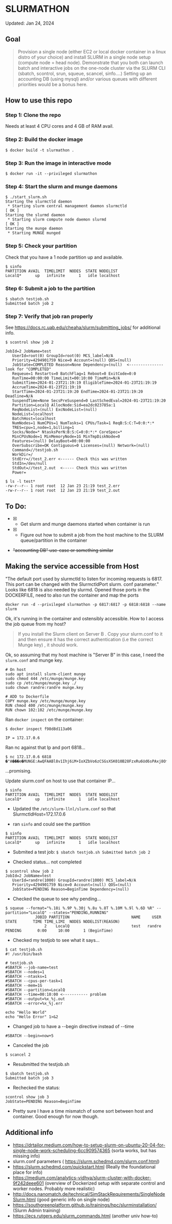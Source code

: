 # SLURMATHON

Updated: Jan 24, 2024

## Goal

> Provision a single node (either EC2 or local docker container in a linux distro of your choice) and install SLURM in a single node setup (compute node = head node). Demonstrate that you both can launch batch and interactive jobs on the one-node cluster via the SLURM CLI (sbatch, scontrol, srun, squeue, scancel, sinfo....) Setting up an accounting DB (using mysql) and/or various queues with different priorities would be a bonus here.

## How to use this repo

### Step 1: Clone the repo
Needs at least 4 CPU cores and 4 GB of RAM avail.

### Step 2: Build the docker image
```
$ docker build -t slurmathon .
```

### Step 3: Run the image in interactive mode
```
$ docker run -it --privileged slurmathon
```

### Step 4: Start the slurm and munge daemons
```
$ ./start_slurm.sh 
Starting the slurmctld daemon
 * Starting slurm central management daemon slurmctld                                                                                                                      [ OK ] 
Starting the slurmd daemon
 * Starting slurm compute node daemon slurmd                                                                                                                               [ OK ] 
Starting the munge daemon
 * Starting MUNGE munged
 ```
 
### Step 5: Check your partition
Check that you have a 1 node partition up and available.

```
$ sinfo
PARTITION AVAIL  TIMELIMIT  NODES  STATE NODELIST
LocalQ*      up   infinite      1   idle localhost
```

### Step 6: Submit a job to the partition

```
$ sbatch testjob.sh
Submitted batch job 2
```

### Step 7: Verify that job ran properly

See https://docs.rc.uab.edu/cheaha/slurm/submitting_jobs/ for additional info.

```
$ scontrol show job 2 

JobId=2 JobName=test
   UserId=root(0) GroupId=root(0) MCS_label=N/A
   Priority=4294901759 Nice=0 Account=(null) QOS=(null)
   JobState=COMPLETED Reason=None Dependency=(null)  <--------------- look for "COMPLETED"
   Requeue=1 Restarts=0 BatchFlag=1 Reboot=0 ExitCode=0:0
   RunTime=00:00:00 TimeLimit=00:10:00 TimeMin=N/A
   SubmitTime=2024-01-23T21:19:19 EligibleTime=2024-01-23T21:19:19
   AccrueTime=2024-01-23T21:19:19
   StartTime=2024-01-23T21:19:20 EndTime=2024-01-23T21:19:20 Deadline=N/A
   SuspendTime=None SecsPreSuspend=0 LastSchedEval=2024-01-23T21:19:20
   Partition=LocalQ AllocNode:Sid=ea2dc023785a:1
   ReqNodeList=(null) ExcNodeList=(null)
   NodeList=localhost
   BatchHost=localhost
   NumNodes=1 NumCPUs=1 NumTasks=1 CPUs/Task=1 ReqB:S:C:T=0:0:*:*
   TRES=cpu=1,node=1,billing=1
   Socks/Node=* NtasksPerN:B:S:C=0:0:*:* CoreSpec=*
   MinCPUsNode=1 MinMemoryNode=1G MinTmpDiskNode=0
   Features=(null) DelayBoot=00:00:00
   OverSubscribe=OK Contiguous=0 Licenses=(null) Network=(null)
   Command=//testjob.sh
   WorkDir=/
   StdErr=//test_2.err <------ Check this was written
   StdIn=/dev/null
   StdOut=//test_2.out  <----- Check this was written
   Power=
   
$ ls -l test*
-rw-r--r-- 1 root root  12 Jan 23 21:19 test_2.err
-rw-r--r-- 1 root root  12 Jan 23 21:19 test_2.out
```

## To Do:
* [X] - Get slurm and munge daemons started when container is run
* [X] - Figure out how to submit a job from the host machine to the SLURM queue/partition in the container
* ~~"accounting DB" use-case or something similar~~

## Making the service accessible from Host

"The default port used by slurmctld to listen for incoming requests is 6817. This port can be changed with the SlurmctldPort slurm. conf parameter."  Looks like 6818 is also needed by slurmd.  Opened those ports in the DOCKERFILE, need to also run the container and map the ports

```
docker run -d --privileged slurmathon -p 6817:6817 -p 6818:6818 --name slurm
```

Ok, it's running in the container and ostensibly accessible.  How to I access the job queue from my host?

> If you install the Slurm client on Server B . Copy your slurm.conf to it and then ensure it has the correct authentication (i.e the correct Munge key) , it should work.

Ok, so assuming that my host machine is "Server B" in this case, I need the `slurm.conf` and munge key.

```
# On host
sudo apt install slurm-client munge
sudo chmod 444 /etc/munge/munge.key
sudo cp /etc/munge/munge.key ./
sudo chown randre:randre munge.key

# ADD to Dockerfile
COPY munge.key /etc/munge/munge.key
RUN chmod 400 /etc/munge/munge.key
RUN chown 102:102 /etc/munge/munge.key
```

Ran `docker inspect` on the container:

```
$ docker inspect f98d8d113a06

IP = 172.17.0.6
```

Ran nc against that Ip and port 6818...

```
$ nc 172.17.0.6 6818
�"A���e�MUNGE:AwQFAABl8v1Ihj6iM+IoXZbVo6zCSGsXSK010B28FzxRu6Ud6sPAxj8OfI2VrwYXHJpxUw2pCRo8OkRz7ReN9r7jWyNAecoKrHLGi0zMMyNAJDwN9RkdaUhC7CO3vY8RBTfBKaY=:�
```
...promising.

Update slurm.conf on host to use that container IP...

```
$ sinfo
PARTITION AVAIL  TIMELIMIT  NODES  STATE NODELIST
LocalQ*      up   infinite      1   idle localhost
```

- Updated the `/etc/slurm-llnl/slurm.conf` so that SlurmctldHost=172.17.0.6

- ran `sinfo` and could see the partition
```
$ sinfo
PARTITION AVAIL  TIMELIMIT  NODES  STATE NODELIST
LocalQ*      up   infinite      1   idle localhost
```

- Submited a test job:
`$ sbatch testjob.sh
Submitted batch job 2
`

- Checked status... not completed
```
$ scontrol show job 2 
JobId=2 JobName=test
   UserId=randre(1000) GroupId=randre(1000) MCS_label=N/A
   Priority=4294901759 Nice=0 Account=(null) QOS=(null)
   JobState=PENDING Reason=BeginTime Dependency=(null)
```
- Checked the queue to see why pending...
```
$ squeue --format="%.18i %.9P %.30j %.8u %.8T %.10M %.9l %.6D %R" --partition="LocalQ" --states="PENDING,RUNNING"
             JOBID PARTITION                           NAME     USER    STATE       TIME TIME_LIMI  NODES NODELIST(REASON)
                 2    LocalQ                           test   randre  PENDING       0:00     10:00      1 (BeginTime)
```
- Checked my testjob to see what it says...
```
$ cat testjob.sh 
#! /usr/bin/bash

# testjob.sh
#SBATCH --job-name=test
#SBATCH --nodes=1
#SBATCH --ntasks=1
#SBATCH --cpus-per-task=1
#SBATCH --mem=1G
#SBATCH --partition=LocalQ
#SBATCH --time=00:10:00 <----------- problem
#SBATCH --output=%x_%j.out
#SBATCH --error=%x_%j.err

echo "Hello World"
echo "Hello Error" 1>&2
```
- Changed job to have a --begin directive instead of --time
```
#SBATCH --begin=now+5
```

- Canceled the job
```
$ scancel 2
```

- Resubmitted the testjob.sh 
```
$ sbatch testjob.sh
Submitted batch job 3
```

- Rechecked the status:

```
scontrol show job 3
JobState=PENDING Reason=BeginTime
```

- Pretty sure I have a time mismatch of some sort between host and container.  Good enough for now though.


## Additional info
- https://drtailor.medium.com/how-to-setup-slurm-on-ubuntu-20-04-for-single-node-work-scheduling-6cc909574365 (sorta works, but has missing info)
- slurm.conf parameters ( https://slurm.schedmd.com/slurm.conf.html)
- https://slurm.schedmd.com/quickstart.html  (Really the foundational place for info)
- https://medium.com/analytics-vidhya/slurm-cluster-with-docker-9f242deee601 (overview of Dockerized setup with separate control and worker nodes.  Probably more realistic)
- http://docs.nanomatch.de/technical/SimStackRequirements/SingleNodeSlurm.html (good generic info on single node)
- https://southgreenplatform.github.io/trainings/hpc/slurminstallation/ (Slurm Admin training)
- https://ecs.rutgers.edu/slurm_commands.html  (another univ how-to)

